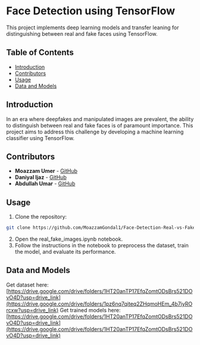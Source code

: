 # Face Detection using TensorFlow

This project implements deep learning models and transfer leaning for distinguishing between real and fake faces using TensorFlow.

## Table of Contents

- [Introduction](#introduction)
- [Contributors](#contributors)
- [Usage](#usage)
- [Data and Models](#data)

## Introduction

In an era where deepfakes and manipulated images are prevalent, the ability to distinguish between real and fake faces is of paramount importance. This project aims to address this challenge by developing a machine learning classifier using TensorFlow.

## Contributors

- **Moazzam Umer** - [GitHub](https://github.com/MoazzamGondal1)
- **Daniyal Ijaz** - [GitHub](https://github.com/Daniyal117)
- **Abdullah Umar** - [GitHub](https://github.com/abdxlahs)

## Usage

1. Clone the repository:

```bash
git clone https://github.com/MoazzamGondal1/Face-Detection-Real-vs-Fake.git
```
2. Open the real_fake_images.ipynb notebook.
3. Follow the instructions in the notebook to preprocess the dataset, train the model, and evaluate its performance.

## Data and Models

Get dataset here: [https://drive.google.com/drive/folders/1HT20anTP17EfqZomtODsBrs521DOvO4D?usp=drive_link](https://drive.google.com/drive/folders/1pz6nq7qiteq2ZHqmoHEm_4b7iyROrcxw?usp=drive_link)
Get trained models here: [https://drive.google.com/drive/folders/1HT20anTP17EfqZomtODsBrs521DOvO4D?usp=drive_link](https://drive.google.com/drive/folders/1HT20anTP17EfqZomtODsBrs521DOvO4D?usp=drive_link)


